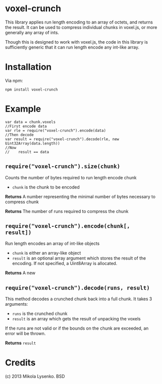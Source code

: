 voxel-crunch
============
This library applies run length encoding to an array of octets, and returns the result.  It can be used to compress individual chunks in voxel.js, or more generally any array of ints.

Though this is designed to work with voxel.js, the code in this library is sufficiently generic that it can run length encode any int-like array.

Installation
============
Via npm:

    npm install voxel-crunch

Example
=======

    var data = chunk.voxels
    //First encode data
    var rle = require("voxel-crunch").encode(data)
    //Then decode
    var result = require("voxel-crunch").decode(rle, new Uint32Array(data.length))
    //Now
    //    result == data

## `require("voxel-crunch").size(chunk)`
Counts the number of bytes required to run length encode chunk

* `chunk` is the chunk to be encoded

**Returns** A number representing the minimal number of bytes necessary to compress chunk

**Returns** The number of runs required to compress the chunk

## `require("voxel-crunch").encode(chunk[, result])`
Run length encodes an array of int-like objects

* `chunk` is either an array-like object
* `result` is an optional array argument which stores the result of the encoding.  If not specified, a Uint8Array is allocated.

**Returns** A new

## `require("voxel-crunch").decode(runs, result)`
This method decodes a crunched chunk back into a full chunk.  It takes 3 arguments:

* `runs` is the crunched chunk
* `result` is an array which gets the result of unpacking the voxels

If the runs are not valid or if the bounds on the chunk are exceeded, an error will be thrown.

**Returns** `result`

Credits
=======
(c) 2013 Mikola Lysenko. BSD
